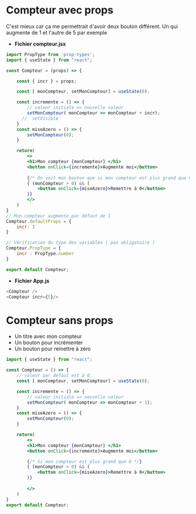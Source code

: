 # Compteur avec props 

C'est mieux car ça me permettrait d'avoir deux bouton différent. Un qui augmente de 1 et l'autre de 5 par exemple

- **Fichier compteur.jsx** 

```jsx
import PropType from 'prop-types';
import { useState } from "react";

const Compteur = (props) => {

    const { incr } = props;

    const [ monCompteur, setMonCompteur] = useState(0);

    const incremente = () => {
        // valeur initiale => nouvelle valeur
        setMonCompteur( monCompteur => monCompteur + incr);
      //  setVisible
    }
    const miseAzero = () => {
        setMonCompteur(0);
    }

    return(
        <>
        <h1>Mon compteur {monCompteur} </h1>
        <button onClick={incremente}>Augmente moi</button>
        
        {/* On voit mon bouton que si mon compteur est plus grand que 0 */}
        { (monCompteur > 0) && (
            <button onClick={miseAzero}>Remettre à 0</button>
        )}
        </>
    )
}
// Mon compteur augmente par défaut de 1
Compteur.defaultProps = {
    incr: 1
}

// Vérification du type des variables ( pas obligatoire )
Compteur.PropType = {
    incr : PropType.number
}

export default Compteur;
```

- **Fichier App.js**

```js
<Compteur />
<Compteur incr={5}/>
```

# Compteur sans props

- Un titre avec mon compteur
- Un bouton pour incrémenter
- Un bouton pour remettre à zéro

```jsx
import { useState } from "react";

const Compteur = () => {
    // valeur par defaut est à 0
    const [ monCompteur, setMonCompteur] = useState(0);

    const incremente = () => {
        // valeur initiale => nouvelle valeur
        setMonCompteur( monCompteur => monCompteur + 1);
    }
    const miseAzero = () => {
        setMonCompteur(0);
    }

    return(
        <>
        <h1>Mon compteur {monCompteur} </h1>
        <button onClick={incremente}>Augmente moi</button>

        {/* Si mon compteur est plus grand que 0 */}
        { (monCompteur > 0) && (
            <button onClick={miseAzero}>Remettre à 0</button>
        )}
        
        </>
    )
}
export default Compteur;
```

